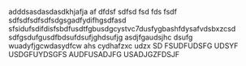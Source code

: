 adddsasdasdasdkhjafja
af
dfdsf
sdfsd
fsd
fds
fsdf
sdfsdfsdfsdfsdgsgadfydifhgsdfasd
sfsidufsdifdisfsbdfusdtfgbusdgcystvc7dusfygbashfdysafvdsbxzcsd
sdfgsdufgusdfbdsufdsufjghdsufjg asdjfgaudsjhc dsufg wuadyfjgcwdasydfcw ahs cydhafzxc udzx
SD FSUDFUDSFG UDSYF USDGFUYDSGFS AUDFUSADJFG USADJGZFDSJF
